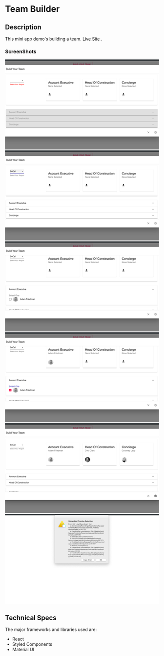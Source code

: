 # Team Builder

## Description

This mini app demo's building a team. [Live Site ](https://kevinanderson.codes).

### ScreenShots

![Step 1](src/assets/TeamBuilder1.png)
![Step 2](src/assets/TeamBuilder2.png)
![Step 3](src/assets/TeamBuilder3.png)
![Step 4](src/assets/TeamBuilder4.png)
![Step 5](src/assets/TeamBuilder5.png)
![Step 6](src/assets/TeamBuilder6.png)

## Technical Specs

The major frameworks and libraries used are:

-   React
-   Styled Components
-   Material UI
